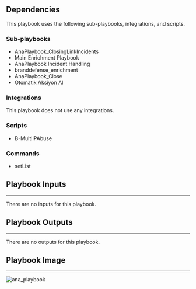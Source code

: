 

## Dependencies

This playbook uses the following sub-playbooks, integrations, and scripts.

### Sub-playbooks

* AnaPlaybook_ClosingLinkIncidents
* Main Enrichment Playbook
* AnaPlaybook Incident Handling
* branddefense_enrichment
* AnaPlaybook_Close
* Otomatik Aksiyon Al

### Integrations

This playbook does not use any integrations.

### Scripts

* B-MultiIPAbuse

### Commands

* setList

## Playbook Inputs

---
There are no inputs for this playbook.

## Playbook Outputs

---
There are no outputs for this playbook.

## Playbook Image

---

![ana_playbook](../doc_files/ana_playbook.png)
